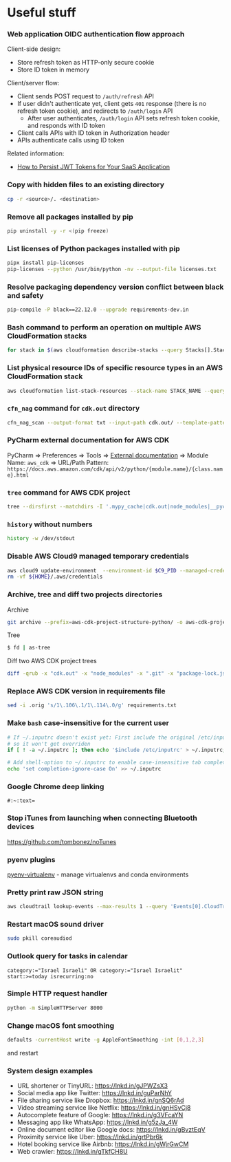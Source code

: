 # Useful stuff

### Web application OIDC authentication flow approach
Client-side design:
* Store refresh token as HTTP-only secure cookie
* Store ID token in memory

Client/server flow:
* Client sends POST request to `/auth/refresh` API
* If user didn't authenticate yet, client gets `401` response (there is no refresh token cookie), and redirects to `/auth/login` API
  * After user authenticates, `/auth/login` API sets refresh token cookie, and responds with ID token
* Client calls APIs with ID token in Authorization header
* APIs authenticate calls using ID token

Related information:
* [How to Persist JWT Tokens for Your SaaS Application](https://frontegg.com/guides/how-to-persist-jwt-tokens-for-your-saas-application)

### Copy with hidden files to an existing directory
```bash
cp -r <source>/. <destination>
```

### Remove all packages installed by pip
```bash
pip uninstall -y -r <(pip freeze)
```

### List licenses of Python packages installed with pip
```bash
pipx install pip-licenses
pip-licenses --python /usr/bin/python -nv --output-file licenses.txt
```

### Resolve packaging dependency version conflict between black and safety
```bash
pip-compile -P black==22.12.0 --upgrade requirements-dev.in
```

### Bash command to perform an operation on multiple AWS CloudFormation stacks
```bash
for stack in $(aws cloudformation describe-stacks --query Stacks[].StackName --output text); do echo $stack; done
```

### List physical resource IDs of specific resource types in an AWS CloudFormation stack
```bash
aws cloudformation list-stack-resources --stack-name STACK_NAME --query 'StackResourceSummaries[?ResourceType==`RESOURCE_TYPE`].PhysicalResourceId'
```

### `cfn_nag` command for `cdk.out` directory
```bash
cfn_nag_scan --output-format txt --input-path cdk.out/ --template-pattern '..*\.template\.json'
```

### PyCharm external documentation for AWS CDK
PyCharm => Preferences => Tools => [External documentation](https://www.jetbrains.com/help/pycharm/viewing-reference-information.html#external-docs) => Module Name: `aws_cdk` => URL/Path Pattern: `https://docs.aws.amazon.com/cdk/api/v2/python/{module.name}/{class.name}.html`

### `tree` command for AWS CDK project
```bash
tree --dirsfirst --matchdirs -I '.mypy_cache|cdk.out|node_modules|__pycache__|.git|.idea'
```

### `history` without numbers
```bash
history -w /dev/stdout
```

### Disable AWS Cloud9 managed temporary credentials
```bash
aws cloud9 update-environment  --environment-id $C9_PID --managed-credentials-action DISABLE
rm -vf ${HOME}/.aws/credentials
```

### Archive, tree and diff two projects directories
Archive
```bash
git archive --prefix=aws-cdk-project-structure-python/ -o aws-cdk-project-structure-python.zip HEAD
```

Tree
```bash
$ fd | as-tree
```

Diff two AWS CDK project trees
```bash
diff -qrub -x "cdk.out" -x "node_modules" -x ".git" -x "package-lock.json" -x "chalice.out" -x "__pycache__" -x ".idea" -x ".chalice" -x ".DS_Store" -x ".mypy_cache" aws-cdk-sam-chalice/ aws-cdk-project-structure-python/
```

### Replace AWS CDK version in requirements file
```bash
sed -i .orig 's/1\.106\.1/1\.114\.0/g' requirements.txt
```

### Make `bash` case-insensitive for the current user
```bash
# If ~/.inputrc doesn't exist yet: First include the original /etc/inputrc
# so it won't get overriden
if [ ! -a ~/.inputrc ]; then echo '$include /etc/inputrc' > ~/.inputrc; fi

# Add shell-option to ~/.inputrc to enable case-insensitive tab completion
echo 'set completion-ignore-case On' >> ~/.inputrc
```

### Google Chrome deep linking
`#:~:text=`

### Stop iTunes from launching when connecting Bluetooth devices
https://github.com/tombonez/noTunes

### pyenv plugins
[pyenv-virtualenv](https://github.com/pyenv/pyenv-virtualenv) - manage virtualenvs and conda environments

### Pretty print raw JSON string
```bash
aws cloudtrail lookup-events --max-results 1 --query 'Events[0].CloudTrailEvent' | jq 'fromjson'
```

### Restart macOS sound driver
```bash
sudo pkill coreaudiod
```

### Outlook query for tasks in calendar
`category:="Israel Israeli" OR category:="Israel Israelit" start:>=today isrecurring:no`

### Simple HTTP request handler
```bash
python -m SimpleHTTPServer 8000
```

### Change macOS font smoothing
```bash
defaults -currentHost write -g AppleFontSmoothing -int [0,1,2,3]
``` 
and restart

### System design examples
* URL shortener or TinyURL: https://lnkd.in/gJPWZsX3
* Social media app like Twitter: https://lnkd.in/guParNhY
* File sharing service like Dropbox: https://lnkd.in/gnSQ6rAd
* Video streaming service like Netflix: https://lnkd.in/gnHSyCj8
* Autocomplete feature of Google: https://lnkd.in/g3VFcaYN
* Messaging app like WhatsApp: https://lnkd.in/g5zJa_4W
* Online document editor like Google docs: https://lnkd.in/gBvztEqV
* Proximity service like Uber: https://lnkd.in/grtPbr6k
* Hotel booking service like Airbnb: https://lnkd.in/gWjrGwCM
* Web crawler: https://lnkd.in/gTkfCH8U
